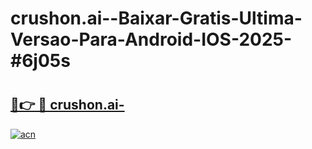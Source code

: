 # crushon.ai--Baixar-Gratis-Ultima-Versao-Para-Android-IOS-2025-#6j05s

# <h2><a href="https://ainizakaria.my?title=crushon.ai-&ref=22M">🔗👉 🔴 crushon.ai-</a></h2>

[![acn](https://github.com/user-attachments/assets/0f9c940e-d8b0-45ae-aac7-cd30a18b3e1c)](https://ainizakaria.my?title=crushon.ai-&ref=22M)


